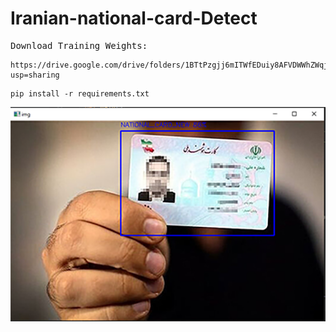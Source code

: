# Iranian-national-card-Detect


<pre>Download Training Weights: </pre>
<pre><code>https://drive.google.com/drive/folders/1BTtPzgjj6mITWfEDuiy8AFVDWWhZWqjN?usp=sharing
</code></pre>



<pre><code>pip install -r requirements.txt
</code></pre>

![Alt text](/preview.png)
